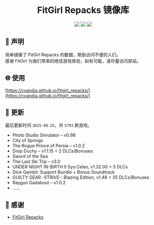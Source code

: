 ﻿<div align="center">

# FitGirl Repacks 镜像库

![](https://count.getloli.com/get/@fitgirl_repacks?theme=booru-lewd)
![](https://img.shields.io/badge/ci-passing-brightgreen.svg?logo=github) ![](https://img.shields.io/badge/license-MIT-brightgreen.svg)

</div>

## 📜 声明
简单镜像了 FitGirl Repacks 的数据，帮助访问不便的人们。  
感谢 FitGirl 为我们带来的绝佳游戏体验，如有可能，请尽量访问原站。

## 🌐 使用
[https://cvandia.github.io/fitgirl_repacks/](https://cvandia.github.io/fitgirl_repacks/)

## 🔄 更新
最后更新时间 `2025-08-25`，共 `5793` 款游戏。
- Photo Studio Simulator – v0.98
- City of Springs
- The Rogue Prince of Persia – v1.0.2
- Drop Duchy – v1.1.15 + 2 DLCs/Bonuses
- Sword of the Sea
- The Last Ski Trip – v3.0
- UNDER NIGHT IN-BIRTH II Sys:Celes, v1.32.00 + 5 DLCs
- Dice Gambit: Support Bundle + Bonus Soundtrack
- GUILTY GEAR -STRIVE-: Blazing Edition, v1.48 + 35 DLCs/Bonuses
- Raygun Gadabout – v1.0.2
- ……

## 🙏 感谢
- [FitGirl Repacks](https://fitgirl-repacks.site/)
